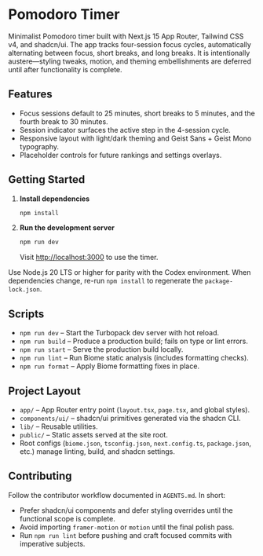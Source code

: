 # Pomodoro Timer

Minimalist Pomodoro timer built with Next.js 15 App Router, Tailwind CSS v4, and shadcn/ui. The app tracks four-session focus cycles, automatically alternating between focus, short breaks, and long breaks. It is intentionally austere—styling tweaks, motion, and theming embellishments are deferred until after functionality is complete.

## Features
- Focus sessions default to 25 minutes, short breaks to 5 minutes, and the fourth break to 30 minutes.
- Session indicator surfaces the active step in the 4-session cycle.
- Responsive layout with light/dark theming and Geist Sans + Geist Mono typography.
- Placeholder controls for future rankings and settings overlays.

## Getting Started
1. **Install dependencies**
   ```bash
   npm install
   ```
2. **Run the development server**
   ```bash
   npm run dev
   ```
   Visit [http://localhost:3000](http://localhost:3000) to use the timer.

Use Node.js 20 LTS or higher for parity with the Codex environment. When dependencies change, re-run `npm install` to regenerate the `package-lock.json`.

## Scripts
- `npm run dev` – Start the Turbopack dev server with hot reload.
- `npm run build` – Produce a production build; fails on type or lint errors.
- `npm run start` – Serve the production build locally.
- `npm run lint` – Run Biome static analysis (includes formatting checks).
- `npm run format` – Apply Biome formatting fixes in place.

## Project Layout
- `app/` – App Router entry point (`layout.tsx`, `page.tsx`, and global styles).
- `components/ui/` – shadcn/ui primitives generated via the shadcn CLI.
- `lib/` – Reusable utilities.
- `public/` – Static assets served at the site root.
- Root configs (`biome.json`, `tsconfig.json`, `next.config.ts`, `package.json`, etc.) manage linting, build, and shadcn settings.

## Contributing
Follow the contributor workflow documented in `AGENTS.md`. In short:
- Prefer shadcn/ui components and defer styling overrides until the functional scope is complete.
- Avoid importing `framer-motion` or `motion` until the final polish pass.
- Run `npm run lint` before pushing and craft focused commits with imperative subjects.
